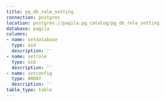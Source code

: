 ```yaml
---
title: pg_db_role_setting
connection: postgres
location: postgres://pagila.pg_catalog/pg_db_role_setting
database: pagila
columns:
- name: setdatabase
  type: oid
  description: ''
- name: setrole
  type: oid
  description: ''
- name: setconfig
  type: ARRAY
  description: ''
table_type: table
---
```


